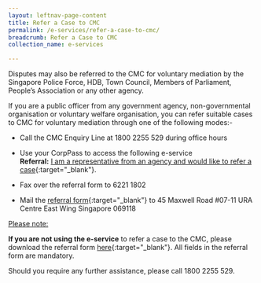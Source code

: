 ```yaml
---
layout: leftnav-page-content
title: Refer a Case to CMC
permalink: /e-services/refer-a-case-to-cmc/
breadcrumb: Refer a Case to CMC
collection_name: e-services

---
```


Disputes may also be referred to the CMC for voluntary mediation by the Singapore Police Force, HDB, Town Council, Members of Parliament, People’s Association or any other agency.

If you are a public officer from any government agency, non-governmental organisation or voluntary welfare organisation, you can refer suitable cases to CMC for voluntary mediation through one of the following modes:-

* Call the CMC Enquiry Line at 1800 2255 529 during office hours 

* Use your CorpPass to access the following e-service <br>**Referral:** [I am a representative from an agency and would like to refer a case](https://saml.corppass.gov.sg/cpauth/login/eservlogin?URL=%2FFIM%2Fsps%2FCorpIDPFed%2Fsaml20%2Flogininitial%3FRequestBinding%3DHTTPArtifact%26ResponseBinding%3DHTTPArtifact%26PartnerId%3Dhttps%253a%252f%252fwww.mlaw.gov.sg%252feservices%252fcmc%252fSAML%252fCP%252f%26NameIdFormat%3DEmail%26esrvcID%3DMLAW-ESVC-CP%26Target%3DPages%252fCMU%252fCorpPass.aspx%253freturnurlpage%253dreferral-registration&TAM_OP=login){:target="_blank"}.

* Fax over the referral form to 6221 1802

* Mail the [referral form](/files/MandatoryInformation.pdf/){:target="_blank"} to 45 Maxwell Road #07-11 URA Centre East Wing Singapore 069118
 
<u>Please note:</u>

**If you are not using the e-service** to refer a case to the CMC, please download the referral form [here](/files/MandatoryInformation.pdf/){:target="_blank"}. All fields in the referral form are mandatory.

Should you require any further assistance, please call 1800 2255 529. 
